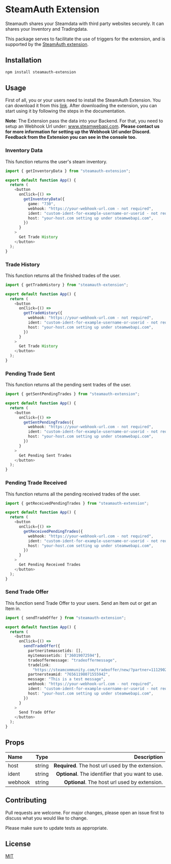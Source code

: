 # SteamAuth Extension

Steamauth shares your Steamdata with third party websites securely.
It can shares your Inventory and Tradingdata.

This package serves to facilitate the use of triggers for the extension, and is supported by the [SteamAuth extension](https://steamauth.app).

## Installation

```bash
npm install steamauth-extension
```

## Usage

First of all, you or your users need to install the SteamAuth Extension. You can download it from this [link](https://steamauth.app). After downloading the extension, you can start using it by following the steps in the documentation.

**Note**: The Extension pass the data into your Backend. For that, you need to setup an Webhook Url under: www.steamwebapi.com. **Please contact us for more information for setting up the Webhook Url under Discord.
Feedback from the Extension you can see in the console too.**

### Inventory Data

This function returns the user's steam inventory.

```typescript
import { getInventoryData } from "steamauth-extension";

export default function App() {
  return (
    <button
      onClick={() =>
        getInventoryData({
          game: "730",
          webhook: "https://your-webhook-url.com - not required",
          ident: "custom-ident-for-example-username-or-userid - not required",
          host: "your-host.com setting up under steamwebapi.com",
        })
      }
    >
      Get Trade History
    </button>
  );
}
```

### Trade History

This function returns all the finished trades of the user.

```typescript
import { getTradeHistory } from "steamauth-extension";

export default function App() {
  return (
    <button
      onClick={() =>
        getTradeHistory({
          webhook: "https://your-webhook-url.com - not required",
          ident: "custom-ident-for-example-username-or-userid - not required",
          host: "your-host.com setting up under steamwebapi.com",
        })
      }
    >
      Get Trade History
    </button>
  );
}
```

### Pending Trade Sent

This function returns all the pending sent trades of the user.

```typescript
import { getSentPendingTrades } from "steamauth-extension";

export default function App() {
  return (
    <button
      onClick={() =>
        getSentPendingTrades({
          webhook: "https://your-webhook-url.com - not required",
          ident: "custom-ident-for-example-username-or-userid - not required",
          host: "your-host.com setting up under steamwebapi.com",
        })
      }
    >
      Get Pending Sent Trades
    </button>
  );
}
```

### Pending Trade Received

This function returns all the pending received trades of the user.

```typescript
import { getReceivedPendingTrades } from "steamauth-extension";

export default function App() {
  return (
    <button
      onClick={() =>
        getReceivedPendingTrades({
          webhook: "https://your-webhook-url.com - not required",
          ident: "custom-ident-for-example-username-or-userid - not required",
          host: "your-host.com setting up under steamwebapi.com",
        })
      }
    >
      Get Pending Received Trades
    </button>
  );
}
```

### Send Trade Offer

This function send Trade Offer to your users. Send an Item out or get an Item in.

```typescript
import { sendTradeOffer } from "steamauth-extension";

export default function App() {
  return (
    <button
      onClick={() =>
        sendTradeOffer({
          partneritemassetids: [],
          myitemassetids: ["36019072594"],
          tradeoffermessage: "tradeoffermessage",
          tradelink:
            "https://steamcommunity.com/tradeoffer/new/?partner=111290214&token=k1Ty4tEi",
          partnersteamid: "76561198071555942",
          message: "This is a test message",
          webhook: "https://your-webhook-url.com - not required",
          ident: "custom-ident-for-example-username-or-userid - not required",
          host: "your-host.com setting up under steamwebapi.com",
        })
      }
    >
      Send Trade Offer
    </button>
  );
}
```

## Props

| Name    |  Type  |                                        Description |
| :------ | :----: | -------------------------------------------------: |
| host    | string |  **Required**. The host url used by the extension. |
| ident   | string | **Optional**. The identifier that you want to use. |
| webhook | string |      **Optional**. The host url used by extension. |

## Contributing

Pull requests are welcome. For major changes, please open an issue first
to discuss what you would like to change.

Please make sure to update tests as appropriate.

## License

[MIT](https://choosealicense.com/licenses/mit/)
